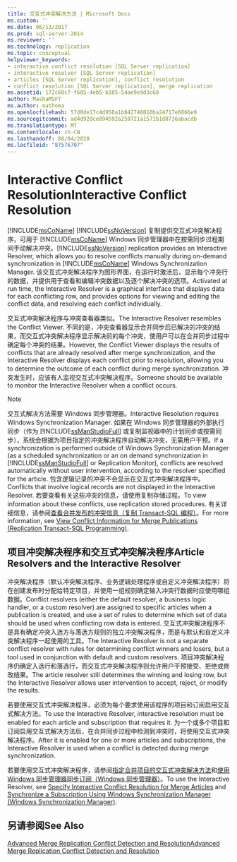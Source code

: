 ```yaml
---
title: 交互式冲突解决方法 | Microsoft Docs
ms.custom: ''
ms.date: 06/13/2017
ms.prod: sql-server-2014
ms.reviewer: ''
ms.technology: replication
ms.topic: conceptual
helpviewer_keywords:
- interactive conflict resolution [SQL Server replication]
- interactive resolver [SQL Server replication]
- articles [SQL Server replication], conflict resolution
- conflict resolution [SQL Server replication], merge replication
ms.assetid: 172c60c7-f605-4eb5-b185-54ae9e9d3c60
author: MashaMSFT
ms.author: mathoma
ms.openlocfilehash: 57d0de17c4d958a1b842748810ba24717e6866e9
ms.sourcegitcommit: ad4d92dce894592a259721a1571b1d8736abacdb
ms.translationtype: MT
ms.contentlocale: zh-CN
ms.lasthandoff: 08/04/2020
ms.locfileid: "87576707"
---
```

# <a name="interactive-conflict-resolution"></a><span data-ttu-id="397a1-102">Interactive Conflict Resolution</span><span class="sxs-lookup"><span data-stu-id="397a1-102">Interactive Conflict Resolution</span></span>
  [!INCLUDE[msCoName](../../../includes/msconame-md.md)] <span data-ttu-id="397a1-103">[!INCLUDE[ssNoVersion](../../../includes/ssnoversion-md.md)] 复制提供交互式冲突解决程序，可用于 [!INCLUDE[msCoName](../../../includes/msconame-md.md)] Windows 同步管理器中在按需同步过程期间手动解决冲突。</span><span class="sxs-lookup"><span data-stu-id="397a1-103">[!INCLUDE[ssNoVersion](../../../includes/ssnoversion-md.md)] replication provides an Interactive Resolver, which allows you to resolve conflicts manually during on-demand synchronization in [!INCLUDE[msCoName](../../../includes/msconame-md.md)] Windows Synchronization Manager.</span></span> <span data-ttu-id="397a1-104">该交互式冲突解决程序为图形界面，在运行时激活后，显示每个冲突行的数据，并提供用于查看和编辑冲突数据以及逐个解决冲突的选项。</span><span class="sxs-lookup"><span data-stu-id="397a1-104">Activated at run time, the Interactive Resolver is a graphical interface that displays data for each conflicting row, and provides options for viewing and editing the conflict data, and resolving each conflict individually.</span></span>  
  
 <span data-ttu-id="397a1-105">交互式冲突解决程序与冲突查看器类似。</span><span class="sxs-lookup"><span data-stu-id="397a1-105">The Interactive Resolver resembles the Conflict Viewer.</span></span> <span data-ttu-id="397a1-106">不同的是，冲突查看器显示合并同步后已解决的冲突的结果，而交互式冲突解决程序显示解决前的每个冲突，使用户可以在合并同步过程中确定每个冲突的结果。</span><span class="sxs-lookup"><span data-stu-id="397a1-106">However, the Conflict Viewer displays the results of conflicts that are already resolved after merge synchronization, and the Interactive Resolver displays each conflict prior to resolution, allowing you to determine the outcome of each conflict during merge synchronization.</span></span> <span data-ttu-id="397a1-107">冲突发生时，应该有人监视交互式冲突解决程序。</span><span class="sxs-lookup"><span data-stu-id="397a1-107">Someone should be available to monitor the Interactive Resolver when a conflict occurs.</span></span>  
  
> [!NOTE]  
>  <span data-ttu-id="397a1-108">交互式解决方法需要 Windows 同步管理器。</span><span class="sxs-lookup"><span data-stu-id="397a1-108">Interactive Resolution requires Windows Synchronization Manager.</span></span> <span data-ttu-id="397a1-109">如果在 Windows 同步管理器的外部执行同步（作为 [!INCLUDE[ssManStudioFull](../../../includes/ssmanstudiofull-md.md)] 或复制监视器中的计划同步或按需同步），系统会根据为项目指定的冲突解决程序自动解决冲突，无需用户干预。</span><span class="sxs-lookup"><span data-stu-id="397a1-109">If a synchronization is performed outside of Windows Synchronization Manager (as a scheduled synchronization or an on demand synchronization in [!INCLUDE[ssManStudioFull](../../../includes/ssmanstudiofull-md.md)] or Replication Monitor), conflicts are resolved automatically without user intervention, according to the resolver specified for the article.</span></span> <span data-ttu-id="397a1-110">包含逻辑记录的冲突不会显示在交互式冲突解决程序中。</span><span class="sxs-lookup"><span data-stu-id="397a1-110">Conflicts that involve logical records are not displayed in the Interactive Resolver.</span></span> <span data-ttu-id="397a1-111">若要查看有关这些冲突的信息，请使用复制存储过程。</span><span class="sxs-lookup"><span data-stu-id="397a1-111">To view information about these conflicts, use replication stored procedures.</span></span> <span data-ttu-id="397a1-112">有关详细信息，请参阅[查看合并发布的冲突信息（复制 Transact-SQL 编程）](../view-conflict-information-for-merge-publications.md)。</span><span class="sxs-lookup"><span data-stu-id="397a1-112">For more information, see [View Conflict Information for Merge Publications &#40;Replication Transact-SQL Programming&#41;](../view-conflict-information-for-merge-publications.md).</span></span>  
  
## <a name="article-resolvers-and-the-interactive-resolver"></a><span data-ttu-id="397a1-113">项目冲突解决程序和交互式冲突解决程序</span><span class="sxs-lookup"><span data-stu-id="397a1-113">Article Resolvers and the Interactive Resolver</span></span>  
 <span data-ttu-id="397a1-114">冲突解决程序（默认冲突解决程序、业务逻辑处理程序或自定义冲突解决程序）将在创建发布时分配给特定项目，并使用一组规则确定输入冲突行数据时应使用哪组数据。</span><span class="sxs-lookup"><span data-stu-id="397a1-114">Conflict resolvers (either the default resolver, a business logic handler, or a custom resolver) are assigned to specific articles when a publication is created, and use a set of rules to determine which set of data should be used when conflicting row data is entered.</span></span> <span data-ttu-id="397a1-115">交互式冲突解决程序不是具有确定冲突入选方与落选方规则的独立冲突解决程序，而是与默认和自定义冲突解决程序一起使用的工具。</span><span class="sxs-lookup"><span data-stu-id="397a1-115">The Interactive Resolver is not a separate conflict resolver with rules for determining conflict winners and losers, but a tool used in conjunction with default and custom resolvers.</span></span> <span data-ttu-id="397a1-116">项目冲突解决程序仍确定入选行和落选行，而交互式冲突解决程序则允许用户干预接受、拒绝或修改结果。</span><span class="sxs-lookup"><span data-stu-id="397a1-116">The article resolver still determines the winning and losing row, but the Interactive Resolver allows user intervention to accept, reject, or modify the results.</span></span>  
  
 <span data-ttu-id="397a1-117">若要使用交互式冲突解决程序，必须为每个要求使用该程序的项目和订阅启用交互式解决方法。</span><span class="sxs-lookup"><span data-stu-id="397a1-117">To use the Interactive Resolver, interactive resolution must be enabled for each article and subscription that requires it.</span></span> <span data-ttu-id="397a1-118">为一个或多个项目和订阅启用交互式解决方法后，在合并同步过程中检测到冲突时，将使用交互式冲突解决程序。</span><span class="sxs-lookup"><span data-stu-id="397a1-118">After it is enabled for one or more articles and subscriptions, the Interactive Resolver is used when a conflict is detected during merge synchronization.</span></span>  
  
 <span data-ttu-id="397a1-119">若要使用交互式冲突解决程序，请参阅[指定合并项目的交互式冲突解决方法](..//publish/specify-merge-replication-properties.md#interactive-conflict-resolution)和[使用 Windows 同步管理器同步订阅（Windows 同步管理器）](../synchronize-a-subscription-using-windows-synchronization-manager.md)。</span><span class="sxs-lookup"><span data-stu-id="397a1-119">To use the Interactive Resolver, see [Specify Interactive Conflict Resolution for Merge Articles](..//publish/specify-merge-replication-properties.md#interactive-conflict-resolution) and [Synchronize a Subscription Using Windows Synchronization Manager &#40;Windows Synchronization Manager&#41;](../synchronize-a-subscription-using-windows-synchronization-manager.md).</span></span>  
  
## <a name="see-also"></a><span data-ttu-id="397a1-120">另请参阅</span><span class="sxs-lookup"><span data-stu-id="397a1-120">See Also</span></span>  
 [<span data-ttu-id="397a1-121">Advanced Merge Replication Conflict Detection and Resolution</span><span class="sxs-lookup"><span data-stu-id="397a1-121">Advanced Merge Replication Conflict Detection and Resolution</span></span>](advanced-merge-replication-conflict-detection-and-resolution.md)  
  
  
